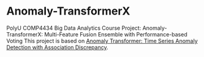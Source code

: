 # Anomaly-TransformerX
PolyU COMP4434 Big Data Analytics Course Project: Anomaly-TransformerX: Multi-Feature Fusion Ensemble with Performance-based Voting
This project is based on [Anomaly Transformer: Time Series Anomaly Detection with Association Discrepancy](https://arxiv.org/pdf/2110.02642).
